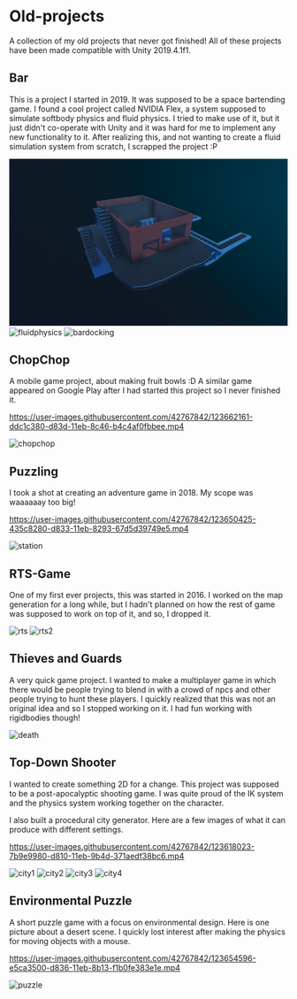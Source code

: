 # Old-projects
A collection of my old projects that never got finished!
All of these projects have been made compatible with Unity 2019.4.1f1.

## Bar
This is a project I started in 2019. It was supposed to be a space bartending game.
I found a cool project called NVIDIA Flex, a system supposed to simulate softbody physics and fluid physics.
I tried to make use of it, but it just didn't co-operate with Unity and it was hard for me to implement any new functionality to it.
After realizing this, and not wanting to create a fluid simulation system from scratch, I scrapped the project :P

![barimage](/Bar/barcropped.png)  
![fluidphysics](/Bar/barpouring.gif)  ![bardocking](/Bar/bardocking.gif)


## ChopChop
A mobile game project, about making fruit bowls :D 
A similar game appeared on Google Play after I had started this project so I never finished it.

https://user-images.githubusercontent.com/42767842/123662161-ddc1c380-d83d-11eb-8c46-b4c4af0fbbee.mp4

![chopchop](https://user-images.githubusercontent.com/42767842/123662164-def2f080-d83d-11eb-90de-fed004a69083.png)


## Puzzling
I took a shot at creating an adventure game in 2018. My scope was waaaaaay too big!

https://user-images.githubusercontent.com/42767842/123650425-435c8280-d833-11eb-8293-67d5d39749e5.mp4

![station](https://user-images.githubusercontent.com/42767842/123650449-49526380-d833-11eb-97fc-226c86d7a2e1.png)

## RTS-Game
One of my first ever projects, this was started in 2016. I worked on the map generation for a long while, but I hadn't planned on how the rest of game was supposed to work on top of it, and so, I dropped it.

![rts](https://user-images.githubusercontent.com/42767842/123649959-d6e18380-d832-11eb-828f-94f8ce2597f2.png)
![rts2](https://user-images.githubusercontent.com/42767842/123649965-d8ab4700-d832-11eb-848c-6b7ad45e2df7.png)


## Thieves and Guards
A very quick game project. I wanted to make a multiplayer game in which there would be people trying to blend in with a crowd of npcs and other people trying to hunt these players. I quickly realized that this was not an original idea and so I stopped working on it. I had fun working with rigidbodies though!

![death](https://user-images.githubusercontent.com/42767842/123649852-c29d8680-d832-11eb-8004-d512df71e41f.gif)


## Top-Down Shooter
I wanted to create something 2D for a change. This project was supposed to be a post-apocalyptic shooting game. I was quite proud of the IK system and the physics system working together on the character. 

I also built a procedural city generator. Here are a few images of what it can produce with different settings.

https://user-images.githubusercontent.com/42767842/123618023-7b9e9980-d810-11eb-9b4d-371aedf38bc6.mp4

![city1](https://user-images.githubusercontent.com/42767842/123653305-b1a24480-d835-11eb-8cbf-0762eeff2d8a.png)
![city2](https://user-images.githubusercontent.com/42767842/123653306-b23adb00-d835-11eb-8362-f8fd31eb9d2e.png)
![city3](https://user-images.githubusercontent.com/42767842/123653308-b2d37180-d835-11eb-978d-b2a9fc5ed11f.png)
![city4](https://user-images.githubusercontent.com/42767842/123653311-b2d37180-d835-11eb-8c72-b4d4da8e0e19.png)


## Environmental Puzzle
A short puzzle game with a focus on environmental design. Here is one picture about a desert scene. I quickly lost interest after making the physics for moving objects with a mouse.

https://user-images.githubusercontent.com/42767842/123654596-e5ca3500-d836-11eb-8b13-f1b0fe383e1e.mp4

![puzzle](https://user-images.githubusercontent.com/42767842/123649566-866a2600-d832-11eb-95df-3bcdc52999b0.png)


